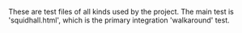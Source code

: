 These are test files of all kinds used by the project. The main test is 'squidhall.html', which is the primary integration 'walkaround' test.
